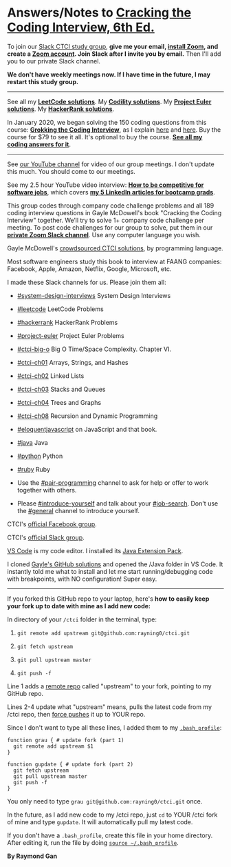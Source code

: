 # Answers/Notes to [Cracking the Coding Interview, 6th Ed.](http://www.crackingthecodinginterview.com)

To join our [Slack CTCI study group](https://linkedin-jr-engineers.slack.com), **give me your email, [install Zoom](https://zoom.us/download), and create a [Zoom account](https://zoom.us/signup). Join Slack after I invite you by email.** Then I'll add you to our private Slack channel.

**We don't have weekly meetings now. If I have time in the future, I may restart this study group.**

---------------
See all my **[LeetCode solutions](https://github.com/rayning0/ctci/tree/master/leetcode)**.
My **[Codility solutions](https://github.com/rayning0/codility)**.
My **[Project Euler solutions](https://github.com/rayning0/ProjectEuler-and-Algorithms/tree/master/euler)**.
My **[HackerRank solutions](https://github.com/rayning0/ctci/tree/master/hackerrank)**.

In January 2020, we began solving the 150 coding questions from this course: **[Grokking the Coding Interview](https://www.educative.io/courses/grokking-the-coding-interview)**, as I explain [here](https://www.linkedin.com/posts/raymond-gan-0ba8011_grokking-the-coding-interview-patterns-for-activity-6630206560280944641-HO8Q) and [here](https://linkedin-jr-engineers.slack.com/archives/CDDPLUHQC/p1576004249125300). Buy the course for $79 to see it all. It's optional to buy the course. **[See all my coding answers for it](https://github.com/rayning0/ctci/tree/master/gtci)**.

---------------
See [our YouTube channel](https://www.youtube.com/channel/UCXd8p77ZB0sQbtk6mDyeqkw/about) for video of our group meetings. I don't update this much. You should come to our meetings.

See my 2.5 hour YouTube video interview: **[How to be competitive for software jobs](https://youtu.be/WqFOTeiSeEY)**, which covers **[my 5 LinkedIn articles for bootcamp grads](https://www.linkedin.com/in/raymond-gan-i-do-not-seek-a-job-0ba8011/recent-activity/posts/)**.

This group codes through company code challenge problems and all 189 coding interview questions in Gayle McDowell's book "Cracking the Coding Interview" together. We’ll try to solve 1+ company code challenge per meeting. To post code challenges for our group to solve, put them in our **[private Zoom Slack channel](https://linkedin-jr-engineers.slack.com/archives/GN87TNSH0)**. Use any computer language you wish.

Gayle McDowell's [crowdsourced CTCI solutions](https://github.com/careercup/CtCI-6th-Edition), by programming language.

Most software engineers study this book to interview at FAANG companies: Facebook, Apple, Amazon, Netflix, Google, Microsoft, etc.

I made these Slack channels for us. Please join them all:

- [#system-design-interviews](https://linkedin-jr-engineers.slack.com/archives/CTTP68RPZ) System Design Interviews
- [#leetcode](https://linkedin-jr-engineers.slack.com/messages/CL9UDQ4LS) LeetCode Problems
- [#hackerrank](https://linkedin-jr-engineers.slack.com/archives/CR8EP9AMU) HackerRank Problems
- [#project-euler](https://linkedin-jr-engineers.slack.com/archives/CQJ63PMEJ) Project Euler Problems
- [#ctci-big-o](https://linkedin-jr-engineers.slack.com/messages/CKTPDEEN6/) Big O Time/Space Complexity. Chapter VI.
- [#ctci-ch01](https://linkedin-jr-engineers.slack.com/messages/CL7AFTC6A/) Arrays, Strings, and Hashes
- [#ctci-ch02](https://linkedin-jr-engineers.slack.com/messages/CL930575L/) Linked Lists
- [#ctci-ch03](https://linkedin-jr-engineers.slack.com/messages/CL930EVPY/) Stacks and Queues
- [#ctci-ch04](https://linkedin-jr-engineers.slack.com/messages/CL0HVSS49/) Trees and Graphs
- [#ctci-ch08](https://linkedin-jr-engineers.slack.com/messages/CMY2R0VBK/) Recursion and Dynamic Programming
- [#eloquentjavascript](https://linkedin-jr-engineers.slack.com/messages/CDD6ZFLTS/) on JavaScript and that book.
- [#java](https://linkedin-jr-engineers.slack.com/archives/CQSD35KM1) Java
- [#python](https://linkedin-jr-engineers.slack.com/archives/CR3DDHPHS) Python
- [#ruby](https://linkedin-jr-engineers.slack.com/archives/CQR3NBUJE) Ruby

- Use the [#pair-programming](https://linkedin-jr-engineers.slack.com/messages/CL6UDFVSR/) channel to ask for help or offer to work together with others.
- Please [#introduce-yourself](https://linkedin-jr-engineers.slack.com/messages/CDG6ZSWMU/) and talk about your [#job-search](https://linkedin-jr-engineers.slack.com/messages/CDE3RK8QY/). Don't use the [#general](https://linkedin-jr-engineers.slack.com/messages/CDDPLUHQC/) channel to introduce yourself.

CTCI's [official Facebook group](https://www.facebook.com/groups/ctciofficial/).

CTCI's [official Slack group](https://crackinginterview.slack.com).

[VS Code](https://code.visualstudio.com/docs/languages/java) is my code editor. I installed its [Java Extension Pack](https://marketplace.visualstudio.com/items?itemName=vscjava.vscode-java-pack).

I cloned [Gayle's GitHub solutions](https://github.com/careercup/CtCI-6th-Edition) and opened the /Java folder in VS Code. It instantly told me what to install and let me start running/debugging code with breakpoints, with NO configuration! Super easy.

---

If you forked this GitHub repo to your laptop, here's **how to easily keep your fork up to date with mine as I add new code:**

In directory of your `/ctci` folder in the terminal, type:

1. `git remote add upstream git@github.com:rayning0/ctci.git`

2. `git fetch upstream`
3. `git pull upstream master`
4. `git push -f`

Line 1 adds a [remote repo](https://git-scm.com/book/en/v2/Git-Basics-Working-with-Remotes) called "upstream" to your fork, pointing to my GitHub repo.

Lines 2-4 update what "upstream" means, pulls the latest code from my /ctci repo, then [force pushes](https://evilmartians.com/chronicles/git-push---force-and-how-to-deal-with-it) it up to YOUR repo.

Since I don't want to type all these lines, I added them to my [`.bash_profile`](https://natelandau.com/my-mac-osx-bash_profile/):

```
function grau { # update fork (part 1)
  git remote add upstream $1
}

function gupdate { # update fork (part 2)
  git fetch upstream
  git pull upstream master
  git push -f
}
```

You only need to type `grau git@github.com:rayning0/ctci.git` once.

In the future, as I add new code to my /ctci repo, just `cd` to YOUR /ctci fork of mine and type `gupdate`. It will automatically pull my latest code.

If you don't have a `.bash_profile`, create this file in your home directory. After editing it, run the file by doing [`source ~/.bash_profile`](https://stackoverflow.com/questions/4608187/how-to-reload-bash-profile-from-the-command-line).

**By Raymond Gan**
